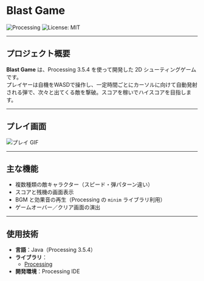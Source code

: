 # Blast Game

![Processing](https://img.shields.io/badge/Processing-3.5.4-blue) ![License: MIT](https://img.shields.io/badge/License-MIT-green)

---

## プロジェクト概要

**Blast Game** は、Processing 3.5.4 を使って開発した 2D シューティングゲームです。  
プレイヤーは自機をWASDで操作し、一定時間ごとにカーソルに向けて自動発射される弾で、次々と出てくる敵を撃破。スコアを稼いでハイスコアを目指します。

---

## プレイ画面

![プレイ GIF](./resource2.gif)

---

## 主な機能
 
- 複数種類の敵キャラクター（スピード・弾パターン違い）  
- スコアと残機の画面表示    
- BGM と効果音の再生（Processing の `minim` ライブラリ利用）  
- ゲームオーバー／クリア画面の演出

---

## 使用技術

- **言語**：Java（Processing 3.5.4）  
- **ライブラリ**：  
  - [Processing](https://processing.org/)  
- **開発環境**：Processing IDE  
